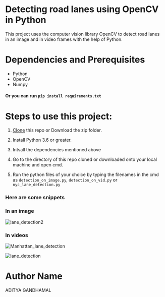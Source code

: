 # Detecting road lanes using OpenCV in Python
This project uses the computer vision library OpenCV to detect road lanes in an image and in video frames with the help of Python.


# Dependencies and Prerequisites
  - Python
  - OpenCV
  - Numpy
#### Or you can run `pip install requirements.txt` 


# Steps to use this project:
 1. [Clone](https://docs.github.com/en/github/creating-cloning-and-archiving-repositories/cloning-a-repository) this repo or Download the zip folder.
 
 2. Install Python 3.6 or greater.
 
 3. Intsall the dependencies mentioned above
 
 4. Go to the directory of this repo cloned or downloaded onto your local machine and open cmd.
 
 5. Run the python files of your choice by typing the filenames in the cmd as `detection_on_image.py`, `detection_on_vid.py` or `nyc_lane_detection.py`
 

### Here are some snippets

### In an image

![lane_detection2](https://user-images.githubusercontent.com/61016383/93895610-a30a8800-fd0d-11ea-8572-6838f45c2717.png)


### In videos

![Manhattan_lane_detection](https://user-images.githubusercontent.com/61016383/94136193-2fd65280-fe82-11ea-93da-7bd9db3453f2.gif)

![lane_detection](https://user-images.githubusercontent.com/61016383/93894440-5a9e9a80-fd0c-11ea-8450-02753297a7df.gif)


# Author Name
ADITYA GANDHAMAL